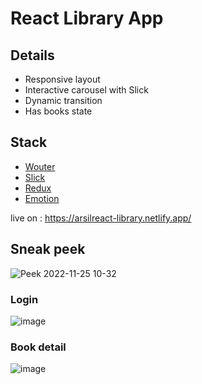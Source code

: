 # React Library App 
## Details

- Responsive layout 
- Interactive carousel with Slick
- Dynamic transition
- Has books state

## Stack
- [Wouter](https://github.com/molefrog/wouter)
- [Slick](https://github.com/akiran/react-slick)
- [Redux](https://github.com/reduxjs/redux-toolkit)
- [Emotion](https://github.com/emotion-js/emotion)

live on : https://arsilreact-library.netlify.app/

## Sneak peek
![Peek 2022-11-25 10-32](https://user-images.githubusercontent.com/29569798/203896091-b32fd8ce-5d84-45c0-89d2-15ea7dde74c0.gif)

### Login
![image](https://user-images.githubusercontent.com/29569798/203896344-4301a157-e504-45d1-b876-fc3cf62faea1.png)

### Book detail
![image](https://user-images.githubusercontent.com/29569798/203896541-52401079-c0e2-4385-b3b8-7d43dc68e22a.png)
